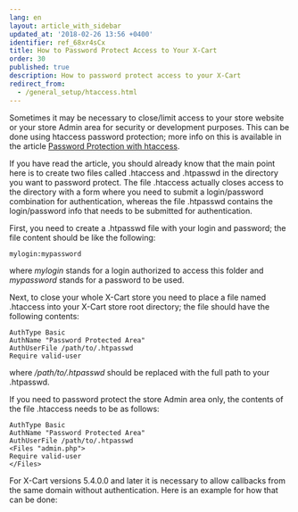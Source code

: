 ```yaml
---
lang: en
layout: article_with_sidebar
updated_at: '2018-02-26 13:56 +0400'
identifier: ref_68xr4sCx
title: How to Password Protect Access to Your X-Cart
order: 30
published: true
description: How to password protect access to your X-Cart
redirect_from:
  - /general_setup/htaccess.html
---
```

Sometimes it may be necessary to close/limit access to your store website or your store Admin area for security or development purposes. This can be done using htaccess password protection; more info on this is available in the article [Password Protection with htaccess](http://www.htaccesstools.com/articles/password-protection/).

If you have read the article, you should already know that the main point here is to create two files called .htaccess and .htpasswd in the directory you want to password protect. The file .htaccess actually closes access to the directory with a form where you need to submit a login/password combination for authentication, whereas the file .htpasswd contains the login/password info that needs to be submitted for authentication.  

First, you need to create a .htpasswd file with your login and password; the file content should be like the following:

```
mylogin:mypassword
```

where _mylogin_ stands for a login authorized to access this folder and _mypassword_ stands for a password to be used.

Next, to close your whole X-Cart store you need to place a file named .htaccess into your X-Cart store root directory; the file should have the following contents:

```
AuthType Basic
AuthName "Password Protected Area"
AuthUserFile /path/to/.htpasswd
Require valid-user
```

where _/path/to/.htpasswd_ should be replaced with the full path to your .htpasswd.

If you need to password protect the store Admin area only, the contents of the file .htaccess needs to be as follows:

```
AuthType Basic
AuthName "Password Protected Area"
AuthUserFile /path/to/.htpasswd
<Files "admin.php">
Require valid-user
</Files>
```

For X-Cart versions 5.4.0.0 and later it is necessary to allow callbacks from the same domain without authentication.  Here is an example for how that can be done:

